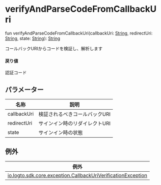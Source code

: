 # verifyAndParseCodeFromCallbackUri

fun verifyAndParseCodeFromCallbackUri(callbackUri: [String](https://kotlinlang.org/api/latest/jvm/stdlib/kotlin/-string/index.html), redirectUri: [String](https://kotlinlang.org/api/latest/jvm/stdlib/kotlin/-string/index.html), state: [String](https://kotlinlang.org/api/latest/jvm/stdlib/kotlin/-string/index.html)): [String](https://kotlinlang.org/api/latest/jvm/stdlib/kotlin/-string/index.html)

コールバックURIからコードを検証し、解析します

#### 戻り値

認証コード

## パラメーター

| 名称         | 説明                             |
| ------------ | -------------------------------- |
| callbackUri  | 検証されるべきコールバックURI    |
| redirectUri  | サインイン時のリダイレクトURI    |
| state        | サインイン時の状態              |

## 例外

| 例外                                                                                                                                         |
| ------------------------------------------------------------------------------------------------------------------------------------------- |
| [io.logto.sdk.core.exception.CallbackUriVerificationException](../../io.logto.sdk.core.exception/-callback-uri-verification-exception/index.md) |
